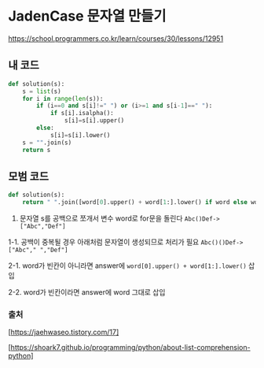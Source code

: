 # JadenCase 문자열 만들기

https://school.programmers.co.kr/learn/courses/30/lessons/12951

## 내 코드

```python
def solution(s):
    s = list(s)
    for i in range(len(s)):
        if (i==0 and s[i]!=" ") or (i>=1 and s[i-1]==" "):
            if s[i].isalpha():
                s[i]=s[i].upper()
        else:
            s[i]=s[i].lower()
    s = "".join(s)
    return s
```

## 모범 코드

```python
def solution(s):
    return " ".join([word[0].upper() + word[1:].lower() if word else word for word in s.split(" ")])
```

1. 문자열 s를 공백으로 쪼개서 변수 word로 for문을 돌린다
    `Abc()Def->["Abc","Def"]`

1-1. 공백이 중복될 경우 아래처럼 문자열이 생성되므로 처리가 필요
    `Abc()()Def->["Abc"," ","Def"]`
    
2-1. word가 빈칸이 아니라면 answer에 `word[0].upper() + word[1:].lower()` 삽입

2-2. word가 빈칸이라면 answer에 word 그대로 삽입

### 출처

[https://jaehwaseo.tistory.com/17]

[https://shoark7.github.io/programming/python/about-list-comprehension-python]
